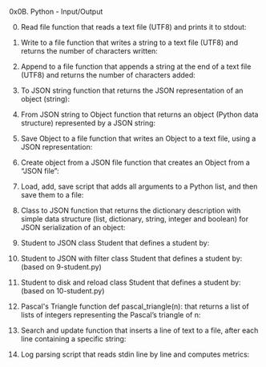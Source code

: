 0x0B. Python - Input/Output

0. Read file
function that reads a text file (UTF8) and prints it to stdout:

1. Write to a file
function that writes a string to a text file (UTF8) and returns the number of characters written:

2. Append to a file
function that appends a string at the end of a text file (UTF8) and returns the number of characters added:

3. To JSON string
function that returns the JSON representation of an object (string):

4. From JSON string to Object
function that returns an object (Python data structure) represented by a JSON string:

5. Save Object to a file
function that writes an Object to a text file, using a JSON representation:

6. Create object from a JSON file
function that creates an Object from a “JSON file”:

7. Load, add, save
script that adds all arguments to a Python list, and then save them to a file:

8. Class to JSON
function that returns the dictionary description with simple data structure (list, dictionary, string, integer and boolean) for JSON serialization of an object:

9. Student to JSON
class Student that defines a student by:

10. Student to JSON with filter
class Student that defines a student by: (based on 9-student.py)

11. Student to disk and reload
class Student that defines a student by: (based on 10-student.py)

12. Pascal's Triangle
function def pascal_triangle(n): that returns a list of lists of integers representing the Pascal’s triangle of n:

13. Search and update
function that inserts a line of text to a file, after each line containing a specific string:

14. Log parsing
script that reads stdin line by line and computes metrics:
